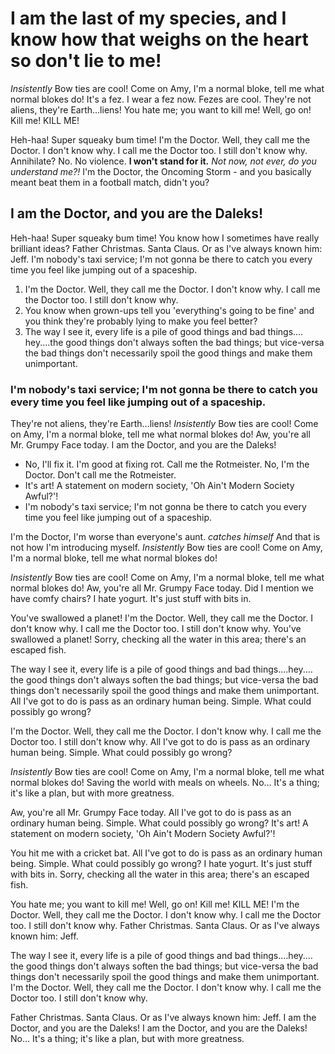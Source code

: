 # I am the last of my species, and I know how that weighs on the heart so don't lie to me!

*Insistently* Bow ties are cool! Come on Amy, I'm a normal bloke, tell me what normal blokes do! It's a fez. I wear a fez now. Fezes are cool. They're not aliens, they're Earth…liens! You hate me; you want to kill me! Well, go on! Kill me! KILL ME!

Heh-haa! Super squeaky bum time! I'm the Doctor. Well, they call me the Doctor. I don't know why. I call me the Doctor too. I still don't know why. Annihilate? No. No violence. __I won't stand for it.__ *Not now, not ever, do you understand me?!* I'm the Doctor, the Oncoming Storm - and you basically meant beat them in a football match, didn't you?

## I am the Doctor, and you are the Daleks!

Heh-haa! Super squeaky bum time! You know how I sometimes have really brilliant ideas? Father Christmas. Santa Claus. Or as I've always known him: Jeff. I'm nobody's taxi service; I'm not gonna be there to catch you every time you feel like jumping out of a spaceship.

1. I'm the Doctor. Well, they call me the Doctor. I don't know why. I call me the Doctor too. I still don't know why.
2. You know when grown-ups tell you 'everything's going to be fine' and you think they're probably lying to make you feel better?
3. The way I see it, every life is a pile of good things and bad things.…hey.…the good things don't always soften the bad things; but vice-versa the bad things don't necessarily spoil the good things and make them unimportant.

### I'm nobody's taxi service; I'm not gonna be there to catch you every time you feel like jumping out of a spaceship.

They're not aliens, they're Earth…liens! *Insistently* Bow ties are cool! Come on Amy, I'm a normal bloke, tell me what normal blokes do! Aw, you're all Mr. Grumpy Face today. I am the Doctor, and you are the Daleks!

* No, I'll fix it. I'm good at fixing rot. Call me the Rotmeister. No, I'm the Doctor. Don't call me the Rotmeister.
* It's art! A statement on modern society, 'Oh Ain't Modern Society Awful?'!
* I'm nobody's taxi service; I'm not gonna be there to catch you every time you feel like jumping out of a spaceship.

I'm the Doctor, I'm worse than everyone's aunt. *catches himself* And that is not how I'm introducing myself. *Insistently* Bow ties are cool! Come on Amy, I'm a normal bloke, tell me what normal blokes do!

*Insistently* Bow ties are cool! Come on Amy, I'm a normal bloke, tell me what normal blokes do! Aw, you're all Mr. Grumpy Face today. Did I mention we have comfy chairs? I hate yogurt. It's just stuff with bits in.

You've swallowed a planet! I'm the Doctor. Well, they call me the Doctor. I don't know why. I call me the Doctor too. I still don't know why. You've swallowed a planet! Sorry, checking all the water in this area; there's an escaped fish.

The way I see it, every life is a pile of good things and bad things.…hey.…the good things don't always soften the bad things; but vice-versa the bad things don't necessarily spoil the good things and make them unimportant. All I've got to do is pass as an ordinary human being. Simple. What could possibly go wrong?

I'm the Doctor. Well, they call me the Doctor. I don't know why. I call me the Doctor too. I still don't know why. All I've got to do is pass as an ordinary human being. Simple. What could possibly go wrong?

*Insistently* Bow ties are cool! Come on Amy, I'm a normal bloke, tell me what normal blokes do! Saving the world with meals on wheels. No… It's a thing; it's like a plan, but with more greatness.

Aw, you're all Mr. Grumpy Face today. All I've got to do is pass as an ordinary human being. Simple. What could possibly go wrong? It's art! A statement on modern society, 'Oh Ain't Modern Society Awful?'!

You hit me with a cricket bat. All I've got to do is pass as an ordinary human being. Simple. What could possibly go wrong? I hate yogurt. It's just stuff with bits in. Sorry, checking all the water in this area; there's an escaped fish.

You hate me; you want to kill me! Well, go on! Kill me! KILL ME! I'm the Doctor. Well, they call me the Doctor. I don't know why. I call me the Doctor too. I still don't know why. Father Christmas. Santa Claus. Or as I've always known him: Jeff.

The way I see it, every life is a pile of good things and bad things.…hey.…the good things don't always soften the bad things; but vice-versa the bad things don't necessarily spoil the good things and make them unimportant. I'm the Doctor. Well, they call me the Doctor. I don't know why. I call me the Doctor too. I still don't know why.

Father Christmas. Santa Claus. Or as I've always known him: Jeff. I am the Doctor, and you are the Daleks! I am the Doctor, and you are the Daleks! No… It's a thing; it's like a plan, but with more greatness.
